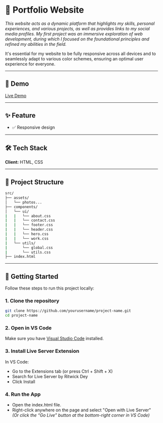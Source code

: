 # 🚀 Portfolio Website

_This website acts as a dynamic platform that highlights my skills, personal experiences, and various projects, as well as provides links to my social media profiles. My first project was an immersive exploration of web development, during which I focused on the foundational principles and refined my abilities in the field._

It's essential for my website to be fully responsive across all devices and to seamlessly adapt to various color schemes, ensuring an optimal user experience for everyone.

---

## 📸 Demo

[Live Demo](https://my-profile-azure-seven.vercel.app/)  

---

## ✨ Feature

- ✅ Responsive design

---

## 🛠 Tech Stack

**Client:** HTML, CSS  

---

## 📂 Project Structure

```bash
src/
├── assets/
│   └── photos...
├── components/
│   └── ui/
|   |   └── about.css
|   |   └── contact.css
|   |   └── footer.css
|   |   └── header.css
|   |   └── hero.css
|   |   └── work.css
|   └── utils/
|       └── global.css
|       └── utils.css 
├── index.html
```

---

## 🚀 Getting Started
Follow these steps to run this project locally:

### 1. Clone the repository
```bash
git clone https://github.com/yourusername/project-name.git
cd project-name
```

### 2. Open in VS Code
Make sure you have [Visual Studio Code](https://code.visualstudio.com/download) installed.

### 3. Install Live Server Extension
In VS Code:

- Go to the Extensions tab (or press Ctrl + Shift + X)
- Search for Live Server by Ritwick Dey
- Click Install

### 4. Run the App
   
- Open the index.html file.
- Right-click anywhere on the page and select "Open with Live Server"
  _(Or click the “Go Live” button at the bottom-right corner in VS Code)_
